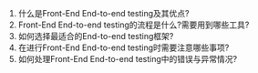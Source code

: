 

1. 什么是Front-End End-to-end testing及其优点?
2. Front-End End-to-end testing的流程是什么?需要用到哪些工具?
3. 如何选择最适合的End-to-end testing框架?
4. 在进行Front-End End-to-end testing时需要注意哪些事项?
5. 如何处理Front-End End-to-end testing中的错误与异常情况?